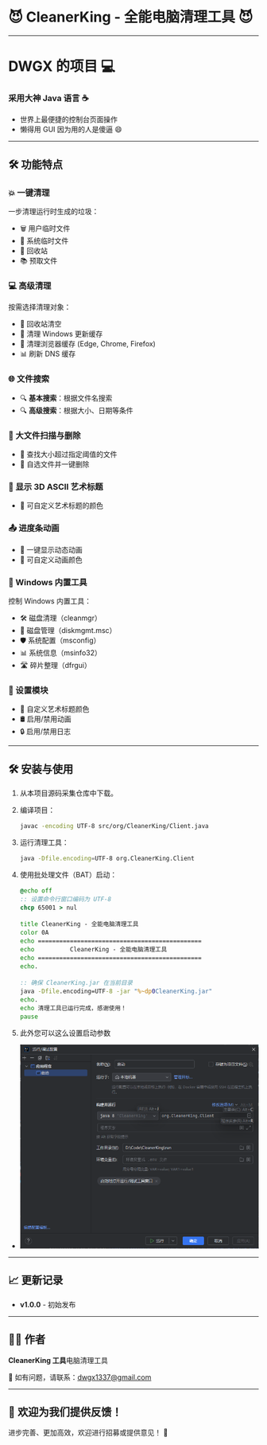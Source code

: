 # 😈 CleanerKing - 全能电脑清理工具 😈

---

# DWGX 的项目 💻
### 采用大神 Java 语言 ☕
- 世界上最便捷的控制台页面操作
- 懒得用 GUI 因为用的人是傻逼 😄

---

## 🛠 功能特点

### 💥 一键清理

一步清理运行时生成的垃圾：

- 🗑 用户临时文件
- 📅 系统临时文件
- 📢 回收站
- 📚 预取文件

### 💻 高级清理

按需选择清理对象：

- 📢 回收站清空
- 📂 清理 Windows 更新缓存
- 📇 清理浏览器缓存 (Edge, Chrome, Firefox)
- 📊 刷新 DNS 缓存

### 🌐 文件搜索

- 🔍 **基本搜索**：根据文件名搜索
- 🔍 **高级搜索**：根据大小、日期等条件

### 📄 大文件扫描与删除

- 📂 查找大小超过指定阈值的文件
- 📝 自选文件并一键删除

### 🌟 显示 3D ASCII 艺术标题

- 💄 可自定义艺术标题的颜色

### 📤 进度条动画

- 🌈 一键显示动态动画
- 🔧 可自定义动画颜色

### 🔧 Windows 内置工具

控制 Windows 内置工具：

- 🛠 磁盘清理（cleanmgr）
- 🛂 磁盘管理（diskmgmt.msc）
- 🛡 系统配置（msconfig）
- 📊 系统信息（msinfo32）
- 🛣 碎片整理（dfrgui）

### 📡 设置模块

- 🎨 自定义艺术标题颜色
- 🛢 启用/禁用动画
- 🔒 启用/禁用日志

---

## 🛠️ 安装与使用

1. 从本项目源码采集仓库中下载。
2. 编译项目：
   ```bash
   javac -encoding UTF-8 src/org/CleanerKing/Client.java
   ```
3. 运行清理工具：
   ```bash
   java -Dfile.encoding=UTF-8 org.CleanerKing.Client
   ```

4. 使用批处理文件（BAT）启动：
   ```bat
   @echo off
   :: 设置命令行窗口编码为 UTF-8
   chcp 65001 > nul

   title CleanerKing - 全能电脑清理工具
   color 0A
   echo ==============================================
   echo          CleanerKing - 全能电脑清理工具
   echo ==============================================
   echo.

   :: 确保 CleanerKing.jar 在当前目录
   java -Dfile.encoding=UTF-8 -jar "%~dp0CleanerKing.jar"
   echo.
   echo 清理工具已运行完成，感谢使用！
   pause
   ```

5. 此外您可以这么设置启动参数

- ![img.png](src/main/resources/png/img.png)
---

## 📈 更新记录

- **v1.0.0** - 初始发布

---

## 👨‍💻 作者

**CleanerKing 工具**电脑清理工具

📧 如有问题，请联系：[dwgx1337@gmail.com](mailto:dwgx1337@gmail.com)

---

## 🚀 欢迎为我们提供反馈！

进步完善、更加高效，欢迎进行招募或提供意见！ 🎉

